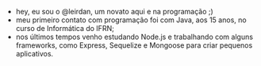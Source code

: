 - hey, eu sou o @leirdan, um novato aqui e na programação ;)
- meu primeiro contato com programação foi com Java, aos 15 anos, no curso de Informática do IFRN;
- nos últimos tempos venho estudando Node.js e trabalhando com alguns frameworks, como Express, Sequelize e Mongoose para criar pequenos aplicativos.

<!---
leirdan/leirdan is a ✨ special ✨ repository because its `README.md` (this file) appears on your GitHub profile.
You can click the Preview link to take a look at your changes.
--->
